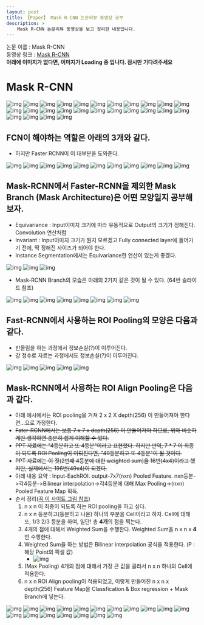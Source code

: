 ```yaml
---
layout: post
title: 【Paper】 Mask R-CNN 논문리뷰 동영상 공부
description: > 
    Mask R-CNN 논문리뷰 동영상을 보고 정리한 내용입니다.
---
```


논문 이름 : Mask R-CNN  
동영상 링크 : [Mask R-CNN](https://www.youtube.com/watch?v=RtSZALC9DlU)  
**아래에 이미지가 없다면, 이미지가 Loading 중 입니다. 잠시만 기다려주세요**

# Mask R-CNN 

![img](https://github.com/junha1125/Imgaes_For_GitBlog/blob/master/2020-04-12/pr057maskrcnn-180107092616_2.jpg?raw=true)
![img](https://github.com/junha1125/Imgaes_For_GitBlog/blob/master/2020-04-12/pr057maskrcnn-180107092616_3.jpg?raw=true)
![img](https://github.com/junha1125/Imgaes_For_GitBlog/blob/master/2020-04-12/pr057maskrcnn-180107092616_4.jpg?raw=true)
![img](https://github.com/junha1125/Imgaes_For_GitBlog/blob/master/2020-04-12/pr057maskrcnn-180107092616_5.jpg?raw=true)
![img](https://github.com/junha1125/Imgaes_For_GitBlog/blob/master/2020-04-12/pr057maskrcnn-180107092616_6.jpg?raw=true)
![img](https://github.com/junha1125/Imgaes_For_GitBlog/blob/master/2020-04-12/pr057maskrcnn-180107092616_7.jpg?raw=true)
![img](https://github.com/junha1125/Imgaes_For_GitBlog/blob/master/2020-04-12/pr057maskrcnn-180107092616_8.jpg?raw=true)
![img](https://github.com/junha1125/Imgaes_For_GitBlog/blob/master/2020-04-12/pr057maskrcnn-180107092616_9.jpg?raw=true)
![img](https://github.com/junha1125/Imgaes_For_GitBlog/blob/master/2020-04-12/pr057maskrcnn-180107092616_10.jpg?raw=true)
![img](https://github.com/junha1125/Imgaes_For_GitBlog/blob/master/2020-04-12/pr057maskrcnn-180107092616_11.jpg?raw=true)
![img](https://github.com/junha1125/Imgaes_For_GitBlog/blob/master/2020-04-12/pr057maskrcnn-180107092616_12.jpg?raw=true)
![img](https://github.com/junha1125/Imgaes_For_GitBlog/blob/master/2020-04-12/pr057maskrcnn-180107092616_13.jpg?raw=true)
![img](https://github.com/junha1125/Imgaes_For_GitBlog/blob/master/2020-04-12/pr057maskrcnn-180107092616_14.jpg?raw=true)
![img](https://github.com/junha1125/Imgaes_For_GitBlog/blob/master/2020-04-12/pr057maskrcnn-180107092616_15.jpg?raw=true)
![img](https://github.com/junha1125/Imgaes_For_GitBlog/blob/master/2020-04-12/pr057maskrcnn-180107092616_16.jpg?raw=true)
![img](https://github.com/junha1125/Imgaes_For_GitBlog/blob/master/2020-04-12/pr057maskrcnn-180107092616_17.jpg?raw=true)
![img](https://github.com/junha1125/Imgaes_For_GitBlog/blob/master/2020-04-12/pr057maskrcnn-180107092616_18.jpg?raw=true)
![img](https://github.com/junha1125/Imgaes_For_GitBlog/blob/master/2020-04-12/pr057maskrcnn-180107092616_19.jpg?raw=true)
![img](https://github.com/junha1125/Imgaes_For_GitBlog/blob/master/2020-04-12/pr057maskrcnn-180107092616_20.jpg?raw=true)
![img](https://github.com/junha1125/Imgaes_For_GitBlog/blob/master/2020-04-12/pr057maskrcnn-180107092616_21.jpg?raw=true)
![img](https://github.com/junha1125/Imgaes_For_GitBlog/blob/master/2020-04-12/pr057maskrcnn-180107092616_22.jpg?raw=true)
![img](https://github.com/junha1125/Imgaes_For_GitBlog/blob/master/2020-04-12/pr057maskrcnn-180107092616_23.jpg?raw=true)
![img](https://github.com/junha1125/Imgaes_For_GitBlog/blob/master/2020-04-12/pr057maskrcnn-180107092616_24.jpg?raw=true)
![img](https://github.com/junha1125/Imgaes_For_GitBlog/blob/master/2020-04-12/pr057maskrcnn-180107092616_25.jpg?raw=true)
![img](https://github.com/junha1125/Imgaes_For_GitBlog/blob/master/2020-04-12/pr057maskrcnn-180107092616_26.jpg?raw=true)
![img](https://github.com/junha1125/Imgaes_For_GitBlog/blob/master/2020-04-12/pr057maskrcnn-180107092616_27.jpg?raw=true)

## FCN이 해야하는 역할은 아래의 3개와 같다. 

- 하지만 Faster RCNN이 이 대부분을 도와준다. 

![img](https://github.com/junha1125/Imgaes_For_GitBlog/blob/master/2020-04-12/pr057maskrcnn-180107092616_28.jpg?raw=true)
![img](https://github.com/junha1125/Imgaes_For_GitBlog/blob/master/2020-04-12/pr057maskrcnn-180107092616_29.jpg?raw=true)
![img](https://github.com/junha1125/Imgaes_For_GitBlog/blob/master/2020-04-12/pr057maskrcnn-180107092616_30.jpg?raw=true)
![img](https://github.com/junha1125/Imgaes_For_GitBlog/blob/master/2020-04-12/pr057maskrcnn-180107092616_31.jpg?raw=true)
![img](https://github.com/junha1125/Imgaes_For_GitBlog/blob/master/2020-04-12/pr057maskrcnn-180107092616_32.jpg?raw=true)
![img](https://github.com/junha1125/Imgaes_For_GitBlog/blob/master/2020-04-12/pr057maskrcnn-180107092616_33.jpg?raw=true)
![img](https://github.com/junha1125/Imgaes_For_GitBlog/blob/master/2020-04-12/pr057maskrcnn-180107092616_34.jpg?raw=true)
![img](https://github.com/junha1125/Imgaes_For_GitBlog/blob/master/2020-04-12/pr057maskrcnn-180107092616_35.jpg?raw=true)
![img](https://github.com/junha1125/Imgaes_For_GitBlog/blob/master/2020-04-12/pr057maskrcnn-180107092616_36.jpg?raw=true)
![img](https://github.com/junha1125/Imgaes_For_GitBlog/blob/master/2020-04-12/pr057maskrcnn-180107092616_37.jpg?raw=true)
![img](https://github.com/junha1125/Imgaes_For_GitBlog/blob/master/2020-04-12/pr057maskrcnn-180107092616_38.jpg?raw=true)

## Mask-RCNN에서 Faster-RCNN을 제외한 Mask Branch (Mask Architecture)은 어떤 모양일지 공부해보자. 

- Equivariance : Input이미지 크기에 따라 유동적으로 Output의 크기가 정해진다. Convolution 연산처럼
- Invariant :  Input이미지 크기가 뭔지 모르겠고 Fully connected layer에 들어가기 전에, 딱 정해진 사이즈가 되어야 한다.
- Instance Segmentation에서는 Equivariance한 연산이 있는게 좋겠다. 

![img](https://github.com/junha1125/Imgaes_For_GitBlog/blob/master/2020-04-12/pr057maskrcnn-180107092616_39.jpg?raw=true)
![img](https://github.com/junha1125/Imgaes_For_GitBlog/blob/master/2020-04-12/pr057maskrcnn-180107092616_40.jpg?raw=true)
![img](https://github.com/junha1125/Imgaes_For_GitBlog/blob/master/2020-04-12/pr057maskrcnn-180107092616_41.jpg?raw=true)

- Mask-RCNN Branch의 모습은 아래의 2가지 같은 것이 될 수 있다. (64번 슬라이드 참조)

![img](https://github.com/junha1125/Imgaes_For_GitBlog/blob/master/2020-04-12/pr057maskrcnn-180107092616_42.jpg?raw=true)
![img](https://github.com/junha1125/Imgaes_For_GitBlog/blob/master/2020-04-12/pr057maskrcnn-180107092616_43.jpg?raw=true)
![img](https://github.com/junha1125/Imgaes_For_GitBlog/blob/master/2020-04-12/pr057maskrcnn-180107092616_44.jpg?raw=true)
![img](https://github.com/junha1125/Imgaes_For_GitBlog/blob/master/2020-04-12/pr057maskrcnn-180107092616_45.jpg?raw=true)
![img](https://github.com/junha1125/Imgaes_For_GitBlog/blob/master/2020-04-12/pr057maskrcnn-180107092616_46.jpg?raw=true)
![img](https://github.com/junha1125/Imgaes_For_GitBlog/blob/master/2020-04-12/pr057maskrcnn-180107092616_47.jpg?raw=true)
![img](https://github.com/junha1125/Imgaes_For_GitBlog/blob/master/2020-04-12/pr057maskrcnn-180107092616_48.jpg?raw=true)
![img](https://github.com/junha1125/Imgaes_For_GitBlog/blob/master/2020-04-12/pr057maskrcnn-180107092616_49.jpg?raw=true)

## Fast-RCNN에서 사용하는 ROI Pooling의 모양은 다음과 같다. 


- 반올림을 하는 과정에서 정보손실(?)이 이루어진다. 
- 걍 정수로 자르는 과정에서도 정보손실(?)이 이루어진다. 

![img](https://github.com/junha1125/Imgaes_For_GitBlog/blob/master/2020-04-12/pr057maskrcnn-180107092616_50.jpg?raw=true)
![img](https://github.com/junha1125/Imgaes_For_GitBlog/blob/master/2020-04-12/pr057maskrcnn-180107092616_51.jpg?raw=true)
![img](https://github.com/junha1125/Imgaes_For_GitBlog/blob/master/2020-04-12/pr057maskrcnn-180107092616_52.jpg?raw=true)
![img](https://github.com/junha1125/Imgaes_For_GitBlog/blob/master/2020-04-12/pr057maskrcnn-180107092616_53.jpg?raw=true)
![img](https://github.com/junha1125/Imgaes_For_GitBlog/blob/master/2020-04-12/pr057maskrcnn-180107092616_54.jpg?raw=true)

## Mask-RCNN에서 사용하는 ROI Align Pooling은 다음과 같다.

- 아래 예시에서는 ROI pooling을 거쳐 2 x 2 X depth(256) 이 만들어져야 한다면...으로 가정한다.  
- <del>Fater-RCNN에서는 보통 7 x 7 x depth(256) 이 만들어져야 하므로, 위와 비슷하게만 생각하면 충분히 쉽게 이해할 수 있다.</del>  
- <del>PPT 자료에는 "4등분하고 또 4등분"이라고 표현했다. 하지만 만약, 7 * 7 이 최종이 되도록 ROI Pooling이 이뤄진다면, "49등분하고 또 4등분"이 될 것이다.</del>  
- <del>PPT 자료에는 이 짓(2번째 4등분에 대한 weighted sum)을 16번(4x4)이라고 했지만, 실제에서는 196번(49x4)이 되겠다.</del>  
- 아래 내용 요약 : Input-EachROI. output-7x7(nxn) Pooled Feature. nxn등분->각4등분->Bilinear interpolation->각4등분에 대해 Max Pooling->(nxn) Pooled Feature Map 획득.
- 순서 정리([꼭 이 사이트 그림 참조](https://towardsdatascience.com/understanding-region-of-interest-part-2-roi-align-and-roi-warp-f795196fc193)) 
    1. n x n 이 최종이 되도록 하는 ROI pooling을 하고 싶다.  
    2. n x n 등분하고(등분하고 나온) 하나의 부분을 Cell이라고 하자. Cell에 대해 또, 1/3 2/3 등분을 하여, 일단! 총 **4개**의 점을 찍는다. 
    3. 4개의 점에 대해서 Weighted Sum을 수행한다. Weighted Sum을 n x n x **4** 번 수행한다. 
    4. Weighted Sum을 하는 방법은 Bilinear interpolation 공식을 적용한다. (P : 해당 Point의 픽셀 값)   
        - ![img](https://miro.medium.com/max/2400/1*J7VPE_DrDTwSluzN_8RJKQ.png)
    5. (Max Pooling) 4개의 점에 대해서 가장 큰 값을 골라서 n x n 하나의 Cell에 적용한다.
    6. n x n ROI Align pooling이 적용되었고, 이렇게 만들어진  n x n x depth(256) Feature Map을 Classfication & Box regression + Mask Branch에 넣는다.  

![img](https://github.com/junha1125/Imgaes_For_GitBlog/blob/master/2020-04-12/pr057maskrcnn-180107092616_55.jpg?raw=true)
![img](https://github.com/junha1125/Imgaes_For_GitBlog/blob/master/2020-04-12/pr057maskrcnn-180107092616_56.jpg?raw=true)
![img](https://github.com/junha1125/Imgaes_For_GitBlog/blob/master/2020-04-12/pr057maskrcnn-180107092616_57.jpg?raw=true)
![img](https://github.com/junha1125/Imgaes_For_GitBlog/blob/master/2020-04-12/pr057maskrcnn-180107092616_58.jpg?raw=true)
![img](https://github.com/junha1125/Imgaes_For_GitBlog/blob/master/2020-04-12/pr057maskrcnn-180107092616_59.jpg?raw=true)
![img](https://github.com/junha1125/Imgaes_For_GitBlog/blob/master/2020-04-12/pr057maskrcnn-180107092616_60.jpg?raw=true)
![img](https://github.com/junha1125/Imgaes_For_GitBlog/blob/master/2020-04-12/pr057maskrcnn-180107092616_61.jpg?raw=true)
![img](https://github.com/junha1125/Imgaes_For_GitBlog/blob/master/2020-04-12/pr057maskrcnn-180107092616_62.jpg?raw=true)
![img](https://github.com/junha1125/Imgaes_For_GitBlog/blob/master/2020-04-12/pr057maskrcnn-180107092616_63.jpg?raw=true)
![img](https://github.com/junha1125/Imgaes_For_GitBlog/blob/master/2020-04-12/pr057maskrcnn-180107092616_64.jpg?raw=true)
![img](https://github.com/junha1125/Imgaes_For_GitBlog/blob/master/2020-04-12/pr057maskrcnn-180107092616_65.jpg?raw=true)
![img](https://github.com/junha1125/Imgaes_For_GitBlog/blob/master/2020-04-12/pr057maskrcnn-180107092616_66.jpg?raw=true)
![img](https://github.com/junha1125/Imgaes_For_GitBlog/blob/master/2020-04-12/pr057maskrcnn-180107092616_67.jpg?raw=true)
![img](https://github.com/junha1125/Imgaes_For_GitBlog/blob/master/2020-04-12/pr057maskrcnn-180107092616_68.jpg?raw=true)
![img](https://github.com/junha1125/Imgaes_For_GitBlog/blob/master/2020-04-12/pr057maskrcnn-180107092616_69.jpg?raw=true)
![img](https://github.com/junha1125/Imgaes_For_GitBlog/blob/master/2020-04-12/pr057maskrcnn-180107092616_70.jpg?raw=true)
![img](https://github.com/junha1125/Imgaes_For_GitBlog/blob/master/2020-04-12/pr057maskrcnn-180107092616_71.jpg?raw=true)
![img](https://github.com/junha1125/Imgaes_For_GitBlog/blob/master/2020-04-12/pr057maskrcnn-180107092616_72.jpg?raw=true)

